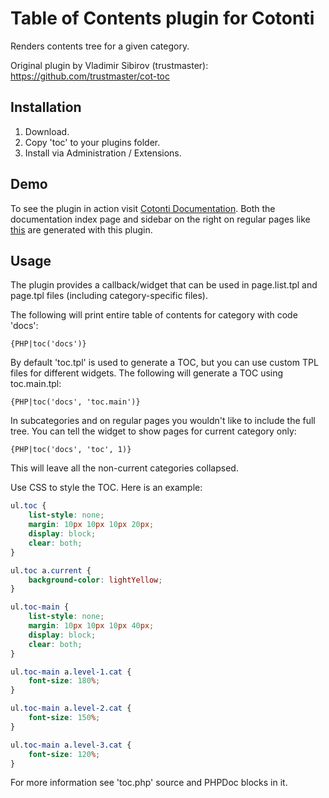 # Table of Contents plugin for Cotonti

Renders contents tree for a given category.

Original plugin by Vladimir Sibirov (trustmaster): https://github.com/trustmaster/cot-toc

## Installation

1. Download.
2. Copy 'toc' to your plugins folder.
3. Install via Administration / Extensions.

## Demo

To see the plugin in action visit [Cotonti Documentation](http://www.cotonti.com/docs/). Both the documentation index page and sidebar on the right on regular pages like [this](http://www.cotonti.com/docs/ext/extensions/extdevguide) are generated with this plugin.

## Usage

The plugin provides a callback/widget that can be used in page.list.tpl and page.tpl files (including category-specific files).

The following will print entire table of contents for category with code 'docs':

```
{PHP|toc('docs')}
```

By default 'toc.tpl' is used to generate a TOC, but you can use custom TPL files for different widgets. The following will generate a TOC using toc.main.tpl:

```
{PHP|toc('docs', 'toc.main')}
```

In subcategories and on regular pages you wouldn't like to include the full tree. You can tell the widget to show pages for current category only:

```
{PHP|toc('docs', 'toc', 1)}
```

This will leave all the non-current categories collapsed.

Use CSS to style the TOC. Here is an example:

```css
ul.toc {
	list-style: none;
	margin: 10px 10px 10px 20px;
	display: block;
	clear: both;
}

ul.toc a.current {
	background-color: lightYellow;
}

ul.toc-main {
	list-style: none;
	margin: 10px 10px 10px 40px;
	display: block;
	clear: both;
}

ul.toc-main a.level-1.cat {
	font-size: 180%;
}

ul.toc-main a.level-2.cat {
	font-size: 150%;
}

ul.toc-main a.level-3.cat {
	font-size: 120%;
}
```

For more information see 'toc.php' source and PHPDoc blocks in it.
